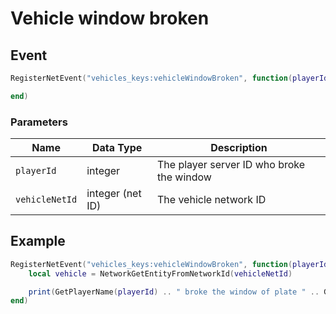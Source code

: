 # Vehicle window broken

## Event
```lua
RegisterNetEvent("vehicles_keys:vehicleWindowBroken", function(playerId, vehicleNetId)

end)
```

### Parameters

| Name              | Data Type | Description                 |
| -                 | -         | -                 |
| `playerId`         | integer    | The player server ID who broke the window |
| `vehicleNetId`         | integer (net ID)    | The vehicle network ID |

## Example
```lua
RegisterNetEvent("vehicles_keys:vehicleWindowBroken", function(playerId, vehicleNetId)
    local vehicle = NetworkGetEntityFromNetworkId(vehicleNetId)

    print(GetPlayerName(playerId) .. " broke the window of plate " .. GetVehicleNumberPlateText(vehicle))
end)
```